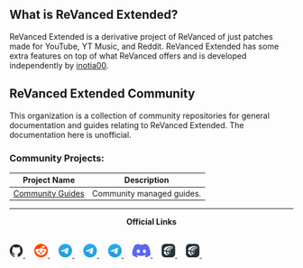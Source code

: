 ## What is ReVanced Extended?

ReVanced Extended is a derivative project of ReVanced of just patches made for YouTube, YT Music, and Reddit. ReVanced Extended has some extra features on top of what ReVanced offers and is developed independently by [inotia00](https://github.com/inotia00).

## ReVanced Extended Community

This organization is a collection of community repositories for general documentation and guides relating to ReVanced Extended. The documentation here is unofficial.

### Community Projects:

| Project Name | Description |
|:--------:|:--------------:|
| [Community Guides](https://github.com/ReVanced-Extended-Community/Community-Guides) | Community managed guides. |

___
<div style="text-align: center;">
    <strong>Official Links</strong>
    <br /><br />
    <p align="left">
    <a href="https://github.com/inotia00/ReVanced_Extended">
        <picture>
            <source height="24px" media="(prefers-color-scheme: dark)" srcset="assets/platform-icons/github-mark-white.png" />
            <img height="24px" src="assets/platform-icons/github-mark.png" />
        </picture>
    </a>&nbsp;&nbsp;&nbsp;
    <a href="https://reddit.com/r/revancedextended">
         <picture>
            <source height="24px" media="(prefers-color-scheme: dark)" srcset="assets/platform-icons/reddit-logo-flat-circle.png" />
            <img height="24px" src="assets/platform-icons/reddit-logo-flat-circle.png" />
        </picture>
    </a>&nbsp;&nbsp;&nbsp;
    <a href="https://t.me/revanced_extended">
        <picture>
            <source height="24px" media="(prefers-color-scheme: dark)" srcset="assets/platform-icons/telegram-logo.png" />
            <img height="24px" src="assets/platform-icons/telegram-logo.png" />
        </picture>
    </a>&nbsp;&nbsp;&nbsp;
    <a href="https://t.me/revanced_extended_chat">
        <picture>
            <source height="24px" media="(prefers-color-scheme: dark)" srcset="assets/platform-icons/telegram-logo.png" />
            <img height="24px" src="assets/platform-icons/telegram-logo.png" />
        </picture>
    </a>&nbsp;&nbsp;&nbsp;
    <a href="https://t.me/revanced_extended_repo">
        <picture>
            <source height="24px" media="(prefers-color-scheme: dark)" srcset="assets/platform-icons/telegram-logo.png" />
            <img height="24px" src="assets/platform-icons/telegram-logo.png" />
        </picture>
    </a>&nbsp;&nbsp;&nbsp;
    <a href="https://discord.gg/yMnc3EywRZ">
        <picture>
            <source height="24px" media="(prefers-color-scheme: dark)" srcset="assets/platform-icons/discord-mark-blue.png" />
            <img height="24px" src="assets/platform-icons/discord-mark-blue.png" />
        </picture>
    </a>&nbsp;&nbsp;&nbsp;
    <a href="https://crowdin.com/project/revancedextended">
        <picture>
            <source height="24px" media="(prefers-color-scheme: dark)" srcset="assets/platform-icons/crowdin-logo-white.png" />
            <img height="24px" src="assets/platform-icons/crowdin-logo-dark.png" />
        </picture>
    </a>&nbsp;&nbsp;&nbsp;
    <a href="https://crowdin.com/project/revancedmusicextended">
        <picture>
            <source height="24px" media="(prefers-color-scheme: dark)" srcset="assets/platform-icons/crowdin-logo-white.png" />
            <img height="24px" src="assets/platform-icons/crowdin-logo-dark.png" />
        </picture>
    </a>&nbsp;&nbsp;&nbsp;
</p>
</div>
